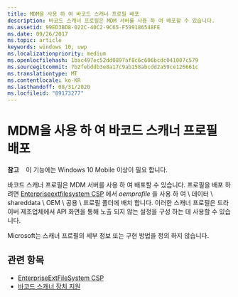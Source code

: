 ```yaml
---
title: MDM을 사용 하 여 바코드 스캐너 프로필 배포
description: 바코드 스캐너 프로필은 MDM 서버를 사용 하 여 배포할 수 있습니다.
ms.assetid: 99ED3BD8-022C-40C2-9C65-F599186548FE
ms.date: 09/26/2017
ms.topic: article
keywords: windows 10, uwp
ms.localizationpriority: medium
ms.openlocfilehash: 1bac497ec52dd0897af8c6c606bcdc041007c579
ms.sourcegitcommit: 7b2febddb3e8a17c9ab158abcdd2a59ce126661c
ms.translationtype: MT
ms.contentlocale: ko-KR
ms.lasthandoff: 08/31/2020
ms.locfileid: "89173277"
---
```

# <a name="deploy-barcode-scanner-profiles-with-mdm"></a>MDM을 사용 하 여 바코드 스캐너 프로필 배포

**참고**    이 기능에는 Windows 10 Mobile 이상이 필요 합니다.

바코드 스캐너 프로필은 MDM 서버를 사용 하 여 배포할 수 있습니다. 프로필을 배포 하려면 [Enterpriseextfilesystem CSP](/windows/client-management/mdm/enterpriseextfilessystem-csp) 에서 *oemprofile* 을 사용 하 여 \\ 데이터 \\ shareddata \\ OEM \\ 공용 \\ 프로필 폴더에 배치 합니다. 이러한 스캐너 프로필은 드라이버 제조업체에서 API 화면을 통해 노출 되지 않는 설정을 구성 하는 데 사용할 수 있습니다.

Microsoft는 스캐너 프로필의 세부 정보 또는 구현 방법을 정의 하지 않습니다.

## <a name="related-topics"></a>관련 항목
- [EnterpriseExtFileSystem CSP](/windows/client-management/mdm/enterpriseextfilessystem-csp)
- [바코드 스캐너 장치 지원](./pos-device-support.md#barcode-scanner)